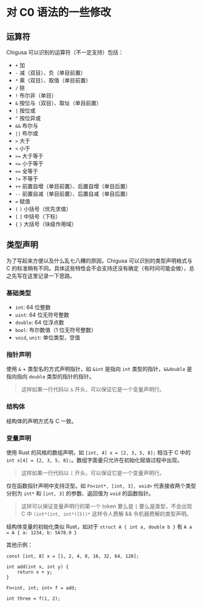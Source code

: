 # 对 C0 语法的一些修改

## 运算符

Chigusa 可以识别的运算符（不一定支持）包括：

- `+` 加
- `-` 减（双目）、负（单目前置）
- `*` 乘（双目）、取值（单目前置）
- `/` 除
- `!` 布尔非（单目）
- `&` 按位与（双目）、取址（单目前置）
- `|` 按位或
- `^` 按位异或
- `&&` 布尔与
- `||` 布尔或
- `>` 大于
- `<` 小于
- `>=` 大于等于
- `<=` 小于等于
- `==` 全等于
- `!=` 不等于
- `++` 前置自增（单目前置）、后置自增（单目后置）
- `--` 前置自减（单目前置）、后置自减（单目后置）
- `=` 赋值
- `(` `)` 小括号（优先求值）
- `[` `]` 中括号（下标）
- `{` `}` 大括号（块级作用域）

## 类型声明

为了写起来方便以及什么乱七八糟的原因，Chigusa 可以识别的类型声明格式与 C 的标准稍有不同。具体这些特性会不会支持还没有确定（有时间可能会做），总之先写在这里记录一下思路。

### 基础类型

- `int`: 64 位整数
- `uint`: 64 位无符号整数
- `double`: 64 位浮点数
- `bool`: 布尔数值（1 位无符号整数）
- `void`, `unit`: 单位类型，空值

### 指针声明

使用 `&` + 类型名的方式声明指针，如 `&int` 是指向 `int` 类型的指针，`&&double` 是指向指向 `double` 类型的指针的指针。

> 这样如果一行代码以 `&` 开头，可以保证它是一个变量声明行。

### 结构体

结构体的声明方式与 C 一致。

### 变量声明

使用 Rust 的风格的数组声明，如 `[int, 4] x = [2, 3, 5, 8];` 相当于 C 中的 `int x[4] = {2, 3, 5, 8};`。数组字面量只允许在初始化赋值过程中出现。

> 这样如果一行代码以 `[` 开头，可以保证它是一个变量声明行。

仅在函数指针声明中支持泛型。如 `Fn<int*, [int, 3], void>` 代表接收两个类型分别为 `int*` 和 `[int, 3]` 的参数、返回值为 `void` 的函数指针。

> 这样可以保证变量声明行的第一个 token 要么是 `[` 要么是类型，不会出现 C 中 `(int*(int, int*)[5])*` 这样令人费解 && 令机器费解的类型声明。

结构体变量的初始化类似 Rust，如对于 `struct A { int a, double b }` 有 `A a = A { a: 1234, b: 5678.9 }`

其他示例：

```
const [int, 8] x = [1, 2, 4, 8, 16, 32, 64, 128];

int add(int x, int y) {
    return x + y;
}

Fn<int, int; int> f = add;

int three = f(1, 2);
```
